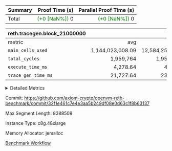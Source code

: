 | Summary | Proof Time (s) | Parallel Proof Time (s) |
|:---|---:|---:|
| Total | <span style='color: green'>(+0 [NaN%])</span> 0 | <span style='color: green'>(+0 [NaN%])</span> 0 |


| reth.tracegen.block_21000000 |||||
|:---|---:|---:|---:|---:|
|metric|avg|sum|max|min|
| `main_cells_used     ` |  1,144,023,008.09 |  12,584,253,089 |  1,923,735,622 |  289,532,821 |
| `total_cycles        ` |  1,959,764 |  1,959,764 |  1,959,764 |  1,959,764 |
| `execute_time_ms     ` |  4,278.64 |  47,065 |  7,987 |  358 |
| `trace_gen_time_ms   ` |  21,727.64 |  239,004 |  32,072 |  12,003 |



<details>
<summary>Detailed Metrics</summary>

| group | block_number | segment | trace_gen_time_ms | total_cycles | main_cells_used | execute_time_ms |
| --- | --- | --- | --- | --- | --- | --- |
| reth.tracegen.block_21000000 | 21000000 | 0 | 14,110 |  | 988,488,822 | 4,538 | 
| reth.tracegen.block_21000000 | 21000000 | 1 | 14,590 |  | 986,013,422 | 3,874 | 
| reth.tracegen.block_21000000 | 21000000 | 10 | 23,459 | 1,959,764 | 289,532,821 | 358 | 
| reth.tracegen.block_21000000 | 21000000 | 2 | 16,217 |  | 986,844,273 | 4,206 | 
| reth.tracegen.block_21000000 | 21000000 | 3 | 12,003 |  | 1,428,982,127 | 1,169 | 
| reth.tracegen.block_21000000 | 21000000 | 4 | 26,029 |  | 1,354,146,330 | 7,987 | 
| reth.tracegen.block_21000000 | 21000000 | 5 | 21,599 |  | 1,090,188,537 | 4,618 | 
| reth.tracegen.block_21000000 | 21000000 | 6 | 25,275 |  | 1,150,276,740 | 5,523 | 
| reth.tracegen.block_21000000 | 21000000 | 7 | 25,477 |  | 1,108,178,835 | 5,318 | 
| reth.tracegen.block_21000000 | 21000000 | 8 | 28,173 |  | 1,277,865,560 | 5,492 | 
| reth.tracegen.block_21000000 | 21000000 | 9 | 32,072 |  | 1,923,735,622 | 3,982 | 

</details>


Commit: https://github.com/axiom-crypto/openvm-reth-benchmark/commit/32f1e461c7e4e3aa5b249df08e0d63c1f8b63137

Max Segment Length: 8388508

Instance Type: c8g.48xlarge

Memory Allocator: jemalloc

[Benchmark Workflow](https://github.com/axiom-crypto/openvm-reth-benchmark/actions/runs/13096886485)
